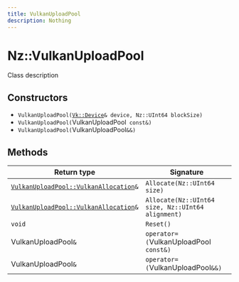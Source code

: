 ```yaml
---
title: VulkanUploadPool
description: Nothing
---
```


# Nz::VulkanUploadPool

Class description

## Constructors

- `VulkanUploadPool(`[`Vk::Device`](documentation/generated/VulkanRenderer/Vk.Device.md)`& device, Nz::UInt64 blockSize)`
- `VulkanUploadPool(`VulkanUploadPool` const&)`
- `VulkanUploadPool(`VulkanUploadPool`&&)`

## Methods

| Return type | Signature |
| ----------- | --------- |
| [`VulkanUploadPool::VulkanAllocation`](documentation/generated/VulkanRenderer/VulkanUploadPool.VulkanAllocation.md)`&` | `Allocate(Nz::UInt64 size)` |
| [`VulkanUploadPool::VulkanAllocation`](documentation/generated/VulkanRenderer/VulkanUploadPool.VulkanAllocation.md)`&` | `Allocate(Nz::UInt64 size, Nz::UInt64 alignment)` |
| `void` | `Reset()` |
| VulkanUploadPool`&` | `operator=(`VulkanUploadPool` const&)` |
| VulkanUploadPool`&` | `operator=(`VulkanUploadPool`&&)` |
